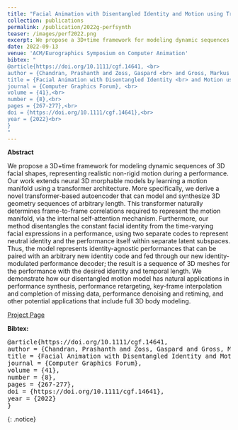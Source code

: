```yaml
---
title: "Facial Animation with Disentangled Identity and Motion using Transformers"
collection: publications
permalink: /publication/2022g-perfsynth
teaser: /images/perf2022.png
excerpt: We propose a 3D+time framework for modeling dynamic sequences of 3D facial shapes, representing realistic non-rigid motion during a performance. [[Project Page]](https://studios.disneyresearch.com/2022/09/13/facial-animation-with-disentangled-identity-and-motion-using-transformers/)<br><br>
date: 2022-09-13
venue: 'ACM/Eurographics Symposium on Computer Animation'
bibtex: "
@article{https://doi.org/10.1111/cgf.14641, <br>
author = {Chandran, Prashanth and Zoss, Gaspard <br> and Gross, Markus and Gotardo, Paulo and Bradley, Derek},<br>
title = {Facial Animation with Disentangled Identity <br> and Motion using Transformers},
journal = {Computer Graphics Forum}, <br>
volume = {41},<br>
number = {8},<br>
pages = {267-277},<br>
doi = {https://doi.org/10.1111/cgf.14641},<br>
year = {2022}<br>
}
"
---
```


**Abstract**
<p>
We propose a 3D+time framework for modeling dynamic sequences of 3D facial shapes, representing realistic non-rigid motion during a performance. Our work extends neural 3D morphable models by learning a motion manifold using a transformer architecture. More specifically, we derive a novel transformer-based autoencoder that can model and synthesize 3D geometry sequences of arbitrary length. This transformer naturally determines frame-to-frame correlations required to represent the motion manifold, via the internal self-attention mechanism. Furthermore, our method disentangles the constant facial identity from the time-varying facial expressions in a performance, using two separate codes to represent neutral identity and the performance itself within separate latent subspaces. Thus, the model represents identity-agnostic performances that can be paired with an arbitrary new identity code and fed through our new identity-modulated performance decoder; the result is a sequence of 3D meshes for the performance with the desired identity and temporal length. We demonstrate how our disentangled motion model has natural applications in performance synthesis, performance retargeting, key-frame interpolation and completion of missing data, performance denoising and retiming, and other potential applications that include full 3D body modeling.
</p>

[Project Page](https://studios.disneyresearch.com/2022/09/13/facial-animation-with-disentangled-identity-and-motion-using-transformers/)

**Bibtex:** 
<pre>
@article{https://doi.org/10.1111/cgf.14641, 
author = {Chandran, Prashanth and Zoss, Gaspard and Gross, Markus and Gotardo, Paulo and Bradley, Derek},
title = {Facial Animation with Disentangled Identity and Motion using Transformers},
journal = {Computer Graphics Forum},
volume = {41},
number = {8},
pages = {267-277},
doi = {https://doi.org/10.1111/cgf.14641},
year = {2022}
}
</pre>
{: .notice}